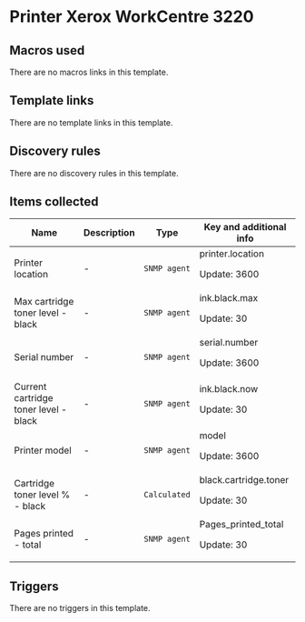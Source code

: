 # Printer Xerox WorkCentre 3220

## Macros used

There are no macros links in this template.

## Template links

There are no template links in this template.

## Discovery rules

There are no discovery rules in this template.

## Items collected

|Name|Description|Type|Key and additional info|
|----|-----------|----|----|
|Printer location|<p>-</p>|`SNMP agent`|printer.location<p>Update: 3600</p>|
|Max cartridge toner level - black|<p>-</p>|`SNMP agent`|ink.black.max<p>Update: 30</p>|
|Serial number|<p>-</p>|`SNMP agent`|serial.number<p>Update: 3600</p>|
|Current cartridge toner level - black|<p>-</p>|`SNMP agent`|ink.black.now<p>Update: 30</p>|
|Printer model|<p>-</p>|`SNMP agent`|model<p>Update: 3600</p>|
|Cartridge toner level % - black|<p>-</p>|`Calculated`|black.cartridge.toner<p>Update: 30</p>|
|Pages printed - total|<p>-</p>|`SNMP agent`|Pages_printed_total<p>Update: 30</p>|


## Triggers

There are no triggers in this template.


